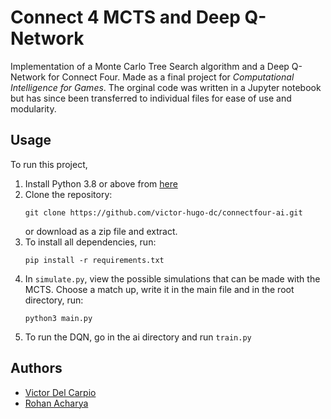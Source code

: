 # Connect 4 MCTS and Deep Q-Network
Implementation of a Monte Carlo Tree Search algorithm and a Deep Q-Network for Connect Four. Made as a final project for *Computational Intelligence for Games*. The orginal code was written in a Jupyter notebook but has since been transferred to individual files for ease of use and modularity.

## Usage
To run this project,
1. Install Python 3.8 or above from [here](https://www.python.org/download/releases/)
2. Clone the repository:
    ```
    git clone https://github.com/victor-hugo-dc/connectfour-ai.git
    ```
    or download as a zip file and extract.
3. To install all dependencies, run:
    ```
    pip install -r requirements.txt
    ```
4. In `simulate.py`, view the possible simulations that can be made with the MCTS. Choose a match up, write it in the main file and in the root directory, run:
    ```
    python3 main.py
    ```
5. To run the DQN, go in the ai directory and run `train.py`
## Authors
- [Victor Del Carpio](https://github.com/victor-hugo-dc)
- [Rohan Acharya](https://github.com/roacharya)